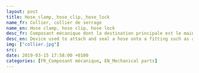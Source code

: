 ```yaml
---
layout: post
title: Hose_clamp,_hose_clip,_hose_lock
name_fr: Collier, collier de serrage
name_en: Hose clamp, hose clip, hose lock
desc_fr: Composant mécanique dont la destination principale est le maintien en position d'un tuyau souple ou durite (flexible) sur un tube (rigide) par emmanchement du tube dans le tuyau. En fournissant une pression de serrage radiale uniformément répartie, il garantit l'étanchéité de la jointure ainsi formée.
desc_en: Device used to attach and seal a hose onto a fitting such as a barb or nipple.
img: ["collier.jpg"]
src: 
date: 2019-03-15 17:58:00 +0100
categories: [FR_Composant mécanique, EN_Mechanical parts]
---
```

